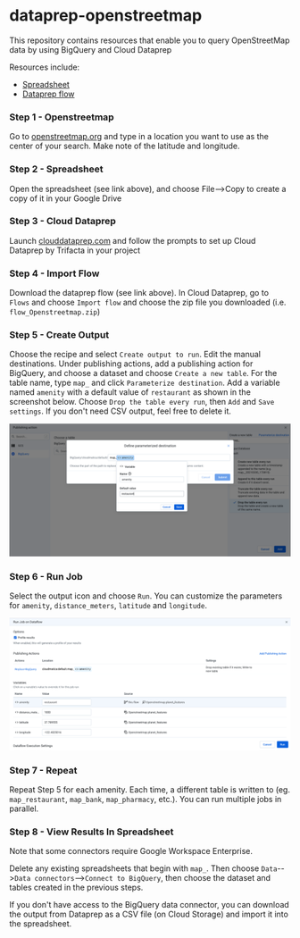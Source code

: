 # dataprep-openstreetmap

This repository contains resources that enable you to query OpenStreetMap data by using BigQuery and Cloud Dataprep

Resources include:

* [Spreadsheet](https://docs.google.com/spreadsheets/d/1tioaPCZ4cmLno0jaFRzPwDQIRURu7O52Xvp_EeX_2x4/edit#gid=0)
* [Dataprep flow](flow_Openstreetmap.zip)

### Step 1 - Openstreetmap

Go to [openstreetmap.org](https://openstreetmap.org) and type in a location you want to use as the center of your search. Make note of the latitude and longitude.

### Step 2 - Spreadsheet

Open the spreadsheet (see link above), and choose File-->Copy to create a copy of it in your Google Drive

### Step 3 - Cloud Dataprep

Launch [clouddataprep.com](https://clouddataprep.com) and follow the prompts to set up Cloud Dataprep by Trifacta in your project

### Step 4 - Import Flow

Download the dataprep flow (see link above). In Cloud Dataprep, go to `Flows` and choose `Import flow` and choose the zip file you downloaded (i.e. `flow_Openstreetmap.zip`)

### Step 5 - Create Output

Choose the recipe and select `Create output to run`. Edit the manual destinations. Under publishing actions, add a publishing action for BigQuery, and choose a dataset and choose `Create a new table`. For the table name, type `map_` and click `Parameterize destination`. Add a variable named `amenity` with a default value of `restaurant` as shown in the screenshot below. Choose `Drop the table every run`, then `Add` and `Save settings`. If you don't need CSV output, feel free to delete it.

![parameterized destination](destination.png)

### Step 6 - Run Job

Select the output icon and choose `Run`. You can customize the parameters for `amenity`, `distance_meters`, `latitude` and `longitude`.

![run job](run_job.png)

### Step 7 - Repeat

Repeat Step 5 for each amenity. Each time, a different table is written to (eg. `map_restaurant`, `map_bank`, `map_pharmacy`, etc.). You can run multiple jobs in parallel.

### Step 8 - View Results In Spreadsheet

Note that some connectors require Google Workspace Enterprise. 

Delete any existing spreadsheets that begin with `map_`. Then choose `Data`-->`Data connectors`-->`Connect to BigQuery`, then choose the dataset and tables created in the previous steps.

If you don't have access to the BigQuery data connector, you can download the output from Dataprep as a CSV file (on Cloud Storage) and import it into the spreadsheet.
